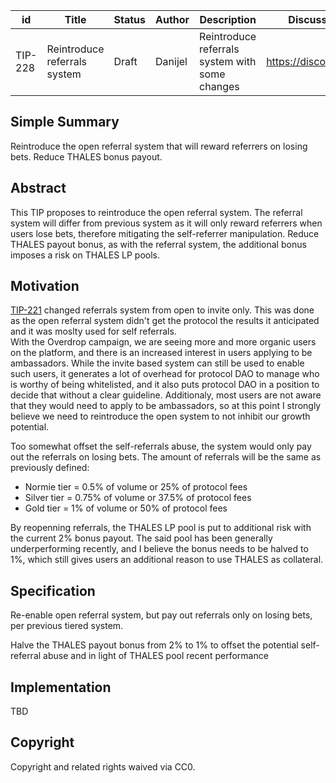 | id | Title | Status | Author | Description | Discussions to | Created |
| ----------- | ----------- | ----------- | ----------- | ----------- | ----------- | ----------- |
| TIP-228 | Reintroduce referrals system | Draft | Danijel | Reintroduce referrals system with some changes| https://discord.gg/thales | 2024-09-30


## Simple Summary

Reintroduce the open referral system that will reward referrers on losing bets. Reduce THALES bonus payout.

## Abstract

This TIP proposes to reintroduce the open referral system. The referral system will differ from previous system as it will only reward referrers when users lose bets, therefore mitigating the self-referrer manipulation. 
Reduce THALES payout bonus, as with the referral system, the additional bonus imposes a risk on THALES LP pools. 

## Motivation
 
[TIP-221](https://github.com/thales-markets/thales-improvement-proposals/blob/main/TIPs/TIP-221.md) changed referrals system from open to invite only. This was done as the open referral system didn't get the protocol the results it anticipated and it was moslty used for self referrals.  
With the Overdrop campaign, we are seeing more and more organic users on the platform, and there is an increased interest in users applying to be ambassadors. While the invite based system can still be used to enable such users, it generates a lot of overhead for protocol DAO to manage who is worthy of being whitelisted, and it also puts protocol DAO in a position to decide that without a clear guideline. Additionaly, most users are not aware that they would need to apply to be ambassadors, so at this point I strongly believe we need to reintroduce the open system to not inhibit our growth potential.  

Too somewhat offset the self-referrals abuse, the system would only pay out the referrals on losing bets. The amount of referrals will be the same as previously defined:  
- Normie tier = 0.5% of volume or 25% of protocol fees  
- Silver tier = 0.75% of volume or 37.5% of protocol fees
- Gold tier = 1% of volume or 50% of protocol fees  

By reopenning referrals, the THALES LP pool is put to additional risk with the current 2% bonus payout. The said pool has been generally underperforming recently, and I believe the bonus needs to be halved to 1%, which still gives users an additional reason to use THALES as collateral.      
## Specification 

Re-enable open referral system, but pay out referrals only on losing bets, per previous tiered system.  

Halve the THALES payout bonus from 2% to 1% to offset the potential self-referral abuse and in light of THALES pool recent performance  

## Implementation

TBD

## Copyright
 
Copyright and related rights waived via CC0.
